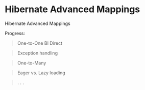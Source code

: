 # Hibernate Advanced Mappings
Hibernate Advanced Mappings

Progress:

> One-to-One BI Direct

> Exception handling

> One-to-Many

> Eager vs. Lazy loading

> . . .